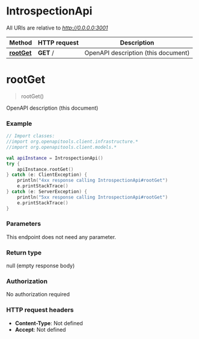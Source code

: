 # IntrospectionApi

All URIs are relative to *http://0.0.0.0:3001*

Method | HTTP request | Description
------------- | ------------- | -------------
[**rootGet**](IntrospectionApi.md#rootGet) | **GET** / | OpenAPI description (this document)


<a name="rootGet"></a>
# **rootGet**
> rootGet()

OpenAPI description (this document)

### Example
```kotlin
// Import classes:
//import org.openapitools.client.infrastructure.*
//import org.openapitools.client.models.*

val apiInstance = IntrospectionApi()
try {
    apiInstance.rootGet()
} catch (e: ClientException) {
    println("4xx response calling IntrospectionApi#rootGet")
    e.printStackTrace()
} catch (e: ServerException) {
    println("5xx response calling IntrospectionApi#rootGet")
    e.printStackTrace()
}
```

### Parameters
This endpoint does not need any parameter.

### Return type

null (empty response body)

### Authorization

No authorization required

### HTTP request headers

 - **Content-Type**: Not defined
 - **Accept**: Not defined

